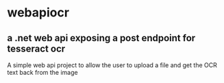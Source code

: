 # webapiocr
## a .net web api exposing a post endpoint for tesseract ocr

A simple web api project to allow the user to upload a file and get the OCR text back from the image



